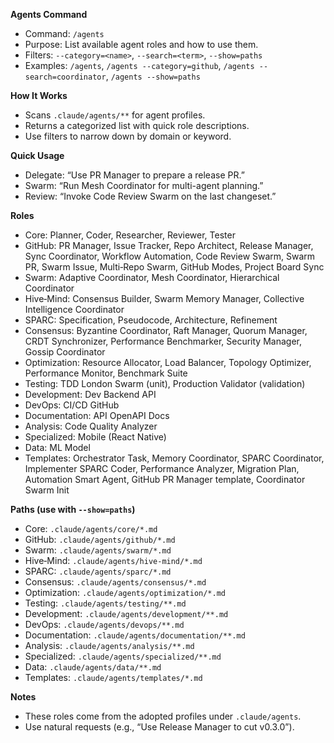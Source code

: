 **Agents Command**
- Command: `/agents`
- Purpose: List available agent roles and how to use them.
- Filters: `--category=<name>`, `--search=<term>`, `--show=paths`
- Examples: `/agents`, `/agents --category=github`, `/agents --search=coordinator`, `/agents --show=paths`

**How It Works**
- Scans `.claude/agents/**` for agent profiles.
- Returns a categorized list with quick role descriptions.
- Use filters to narrow down by domain or keyword.

**Quick Usage**
- Delegate: “Use PR Manager to prepare a release PR.”
- Swarm: “Run Mesh Coordinator for multi-agent planning.”
- Review: “Invoke Code Review Swarm on the last changeset.”

**Roles**
- Core: Planner, Coder, Researcher, Reviewer, Tester
- GitHub: PR Manager, Issue Tracker, Repo Architect, Release Manager, Sync Coordinator, Workflow Automation, Code Review Swarm, Swarm PR, Swarm Issue, Multi‑Repo Swarm, GitHub Modes, Project Board Sync
- Swarm: Adaptive Coordinator, Mesh Coordinator, Hierarchical Coordinator
- Hive‑Mind: Consensus Builder, Swarm Memory Manager, Collective Intelligence Coordinator
- SPARC: Specification, Pseudocode, Architecture, Refinement
- Consensus: Byzantine Coordinator, Raft Manager, Quorum Manager, CRDT Synchronizer, Performance Benchmarker, Security Manager, Gossip Coordinator
- Optimization: Resource Allocator, Load Balancer, Topology Optimizer, Performance Monitor, Benchmark Suite
- Testing: TDD London Swarm (unit), Production Validator (validation)
- Development: Dev Backend API
- DevOps: CI/CD GitHub
- Documentation: API OpenAPI Docs
- Analysis: Code Quality Analyzer
- Specialized: Mobile (React Native)
- Data: ML Model
- Templates: Orchestrator Task, Memory Coordinator, SPARC Coordinator, Implementer SPARC Coder, Performance Analyzer, Migration Plan, Automation Smart Agent, GitHub PR Manager template, Coordinator Swarm Init

**Paths (use with `--show=paths`)**
- Core: `.claude/agents/core/*.md`
- GitHub: `.claude/agents/github/*.md`
- Swarm: `.claude/agents/swarm/*.md`
- Hive‑Mind: `.claude/agents/hive-mind/*.md`
- SPARC: `.claude/agents/sparc/*.md`
- Consensus: `.claude/agents/consensus/*.md`
- Optimization: `.claude/agents/optimization/*.md`
- Testing: `.claude/agents/testing/**.md`
- Development: `.claude/agents/development/**.md`
- DevOps: `.claude/agents/devops/**.md`
- Documentation: `.claude/agents/documentation/**.md`
- Analysis: `.claude/agents/analysis/**.md`
- Specialized: `.claude/agents/specialized/**.md`
- Data: `.claude/agents/data/**.md`
- Templates: `.claude/agents/templates/*.md`

**Notes**
- These roles come from the adopted profiles under `.claude/agents`.
- Use natural requests (e.g., “Use Release Manager to cut v0.3.0”).
